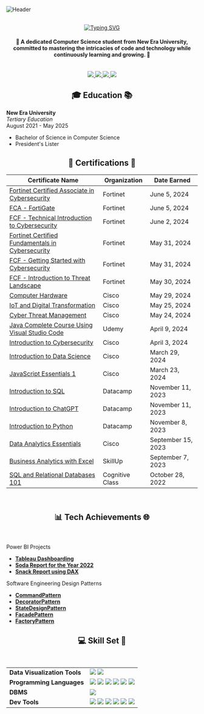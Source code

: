 ![Header](https://github.com/JenzelSerapio/JenzelSerapio/raw/main/215911.gif)
<div align="center">
  <br/>
<a href="https://git.io/typing-svg"><img src="https://readme-typing-svg.demolab.com?font=Righteous&size=30&duration=3000&pause=1000&color=4162AC&random=false&width=435&lines=Hi+there!+I+am+Jenzel+Serapio!" alt="Typing SVG" /></a>  
  <br>
  <h4> 🌟 A dedicated Computer Science student from New Era University, committed to mastering the intricacies of code and technology while continuously learning and growing. 🌟</h4>
</div>

<br/>
<div align="center">
  <a href="mailto:jenzelserapio08@gmail.com">
    <img src="https://img.shields.io/badge/Gmail-D14836?style=for-the-badge&logo=gmail&logoColor=white" target="_blank"/>
  </a>
  <a href="https://t.me/jnl_s">
    <img src="https://img.shields.io/badge/Telegram-2CA5E0?style=for-the-badge&logo=telegram&logoColor=white" target="_blank"/>
  </a>
  <a href="https://m.me/jenserapio">
    <img src="https://img.shields.io/badge/Messenger-00B2FF?style=for-the-badge&logo=messenger&logoColor=white"/>
  </a>
  <a href="https://www.linkedin.com/in/jenzel-serapio-177731317/">
<img src="https://img.shields.io/badge/LinkedIn-0A66C2?style=for-the-badge&logo=linkedin&logoColor=white"/>
  </a>
</div>

  





<h2 align="center"> 🎓 Education 📚 </h2>

**New Era University**  
*Tertiary Education*  
August 2021 - May 2025  
- Bachelor of Science in Computer Science
- President's Lister

<h2 align="center"> 🔗 Certifications 📌 </h2>

| Certificate Name | Organization | Date Earned |
|------------------|--------------|-------------|
| [Fortinet Certified Associate in Cybersecurity](https://drive.google.com/file/d/1lMjRcfeAAqgTunFxXadTAfMQ9bcjQH_Z/view?usp=sharing)    | Fortinet        | June 5, 2024    |
| [FCA - FortiGate](https://drive.google.com/file/d/1ge8ZwiicSVvlsuydhzX2sX77SyCBIIon/view?usp=sharing)    | Fortinet        | June 5, 2024    |
| [FCF - Technical Introduction to Cybersecurity](https://drive.google.com/file/d/12qxHBNm6XNNsdh_zd2Gqw9q-XK9e-euQ/view?usp=sharing)    | Fortinet        | June 2, 2024    |
| [Fortinet Certified Fundamentals in Cybersecurity](https://drive.google.com/file/d/1FyB6G43SNT8MLsg2mILZXmUab1RsAkNo/view?usp=sharing)    | Fortinet        | May 31, 2024    |
| [FCF - Getting Started with Cybersecurity](https://drive.google.com/file/d/1bG3FBxAhfXuoAmrm0Hll2eEMUfmNvsz1/view?usp=sharing)    | Fortinet        | May 31, 2024    |
| [FCF - Introduction to Threat Landscape](https://drive.google.com/file/d/1ht39yDAHimit9xYJEQ2doEd57E2ZSWSa/view?usp=sharing)    | Fortinet        | May 30, 2024    |
| [Computer Hardware](https://drive.google.com/file/d/15eWD2kHu1u5ZYfHNG9Df5Ft1gSgnme-f/view?usp=sharing)    | Cisco        | May 29, 2024    |
| [IoT and Digital Transformation](https://drive.google.com/file/d/1emRNaJTRVdPUKBgCikYHq69Ix0Futad7/view?usp=sharing)    | Cisco        | May 25, 2024    |
| [Cyber Threat Management](https://drive.google.com/file/d/1B6LmAgfWnrrIpV6tBFKKq7-SGuBdrc-e/view?usp=sharing)    | Cisco        | May 24, 2024    |
| [Java Complete Course Using Visual Studio Code](https://drive.google.com/file/d/1V8zevXLbuwaMxDAPFYaHHZCK4gU7eCx9/view?usp=sharing)    | Udemy        | April 9, 2024    |
| [Introduction to Cybersecurity](https://drive.google.com/file/d/1buduQpYwiiOZHOZt0vu87vGeoTnBGK0T/view?usp=sharing)    | Cisco        | April 3, 2024    |
| [Introduction to Data Science](https://drive.google.com/file/d/1e86lMivOw-I3jp43G3c9IFWLNSpnKFOh/view?usp=sharing)    | Cisco        | March 29, 2024    |
| [JavaScript Essentials 1](https://drive.google.com/file/d/1WIJX9WBS_pswY8c2kA77IQbDa-DNnrct/view?usp=sharing)    | Cisco        | March 23, 2024    |
| [Introduction to SQL](https://drive.google.com/file/d/1sxqbbMQYpKD6QEPm9cwyPj97qVYmcLkB/view?usp=sharing)    | Datacamp        | November 11, 2023    |
| [Introduction to ChatGPT](https://drive.google.com/file/d/1d8Y0PH1ufl2HB86l8c-jje8Y-YGFYplL/view?usp=sharing)    | Datacamp       | November 11, 2023    |
| [Introduction to Python](https://drive.google.com/file/d/19MfAtlPkQ-mp284tpHMf3kz_-GctiuD-/view?usp=sharing)    | Datacamp        | November 8, 2023    |
| [Data Analytics Essentials](https://drive.google.com/file/d/1X_Zpo94ZaEYBsXGNKjMwrYiWRxWc-O-Z/view?usp=sharing)    | Cisco        | September 15, 2023    |
| [Business Analytics with Excel](https://drive.google.com/file/d/1kQP7Mhqk2prCeAo9aNb2xpmuD0iyzHh7/view?usp=sharing)    | SkillUp        | September 7, 2023    |
| [SQL and Relational Databases 101](https://drive.google.com/file/d/1gms8fL1I8UVWZDby-oTOLVL3uGg04xn7/view?usp=sharing)   | Cognitive Class        | October 28, 2022  |


<br/>
<h2 align="center"> 📊 Tech Achievements 🌐 </h2>

<br/>

 Power BI Projects  
- [**Tableau Dashboarding**](https://github.com/JenzelSerapio/tableau-dashboarding.git)  
- [**Soda Report for the Year 2022**](https://app.powerbi.com/view?r=eyJrIjoiODAwODAxNjItODQ5MS00ZTAyLTg1MTAtMmNkZWQzNGU5ZTlmIiwidCI6IjcyNzRlYTRmLTYyNDMtNGY1Zi05MmYxLTM1Mzc1MTUwZmJjYiIsImMiOjEwfQ%3D%3D)  
- [**Snack Report using DAX**](https://app.powerbi.com/view?r=eyJrIjoiOWM3OWE1MDEtZDAxZi00MGQ0LWJhNjMtMmFhMWE1YWQ3YzJiIiwidCI6IjcyNzRlYTRmLTYyNDMtNGY1Zi05MmYxLTM1Mzc1MTUwZmJjYiIsImMiOjEwfQ%3D%3D)  

 Software Engineering Design Patterns 
- [**CommandPattern**](https://github.com/JenzelSerapio/CommandPattern.git)
- [**DecoratorPattern**](https://github.com/JenzelSerapio/decoratorPattern.git)
- [**StateDesignPattern**](https://github.com/JenzelSerapio/stateDesignPattern.git)
- [**FacadePattern**](https://github.com/JenzelSerapio/facadePattern.git)
- [**FactoryPattern**](https://github.com/JenzelSerapio/factoryPattern.git)

<h2 align="center">💻 Skill Set 🔨</h2>
<br/>

<div align="center">
  <table>
    <tr>
      <td><strong>Data Visualization Tools</strong></td>
      <td>
        <a href="https://powerbi.microsoft.com/"><img src="https://img.shields.io/badge/PowerBI-F2C811?style=for-the-badge&logo=power-bi&logoColor=black"/></a>
        <a href="https://www.tableau.com/"><img src="https://img.shields.io/badge/Tableau-E97627?style=for-the-badge&logo=tableau&logoColor=white"/></a>
      </td>
    </tr>
    <tr>
      <td><strong>Programming Languages</strong></td>
      <td>
        <a href="https://www.java.com/"><img src="https://img.shields.io/badge/Java-007396?style=for-the-badge&logo=java&logoColor=white"/></a>
        <a href="https://www.python.org/"><img src="https://img.shields.io/badge/Python-3776AB?style=for-the-badge&logo=python&logoColor=white"/></a>
        <a href="https://developer.mozilla.org/en-US/docs/Web/JavaScript"><img src="https://img.shields.io/badge/JavaScript-F7DF1E?style=for-the-badge&logo=javascript&logoColor=black"/></a>
        <a href="https://www.php.net/"><img src="https://img.shields.io/badge/PHP-777BB4?style=for-the-badge&logo=php&logoColor=white"/></a>
        <a href="https://developer.mozilla.org/en-US/docs/Web/HTML"><img src="https://img.shields.io/badge/HTML5-E34F26?style=for-the-badge&logo=html5&logoColor=white"/></a>
        <a href="https://developer.mozilla.org/en-US/docs/Web/CSS"><img src="https://img.shields.io/badge/CSS-1572B6?style=for-the-badge&logo=css&logoColor=white"/></a>
      </td>
    </tr>
    <tr>
      <td><strong>DBMS</strong></td>
      <td>
        <a href="https://www.ibm.com/products/db2"><img src="https://img.shields.io/badge/DB2-0033A0?style=for-the-badge&logo=ibm&logoColor=white"/></a>
      </td>
    </tr>
    <tr>
      <td><strong>Dev Tools</strong></td>
      <td>
        <a href="https://www.eclipse.org/"><img src="https://img.shields.io/badge/Eclipse-2C2255?style=for-the-badge&logo=eclipse&logoColor=white"/></a>
        <a href="https://developer.android.com/studio"><img src="https://img.shields.io/badge/Android_Studio-3DDC84?style=for-the-badge&logo=android-studio&logoColor=white"/></a>
        <a href="https://lucidchart.com/"><img src="https://img.shields.io/badge/Lucidchart-FC9E4F?style=for-the-badge&logo=lucidchart&logoColor=black"/></a>
        <a href="https://community.jaspersoft.com/"><img src="https://img.shields.io/badge/JasperSoft-007396?style=for-the-badge&logo=java&logoColor=white"/></a>
        <a href="https://github.com/"><img src="https://img.shields.io/badge/GitHub-181717?style=for-the-badge&logo=github&logoColor=white"/></a>
        <a href="https://code.visualstudio.com/"><img src="https://img.shields.io/badge/VS%20Code-007ACC?style=for-the-badge&logo=visual-studio-code&logoColor=white"/></a>
      </td>
    </tr>
  </table>
</div>

<br/>













